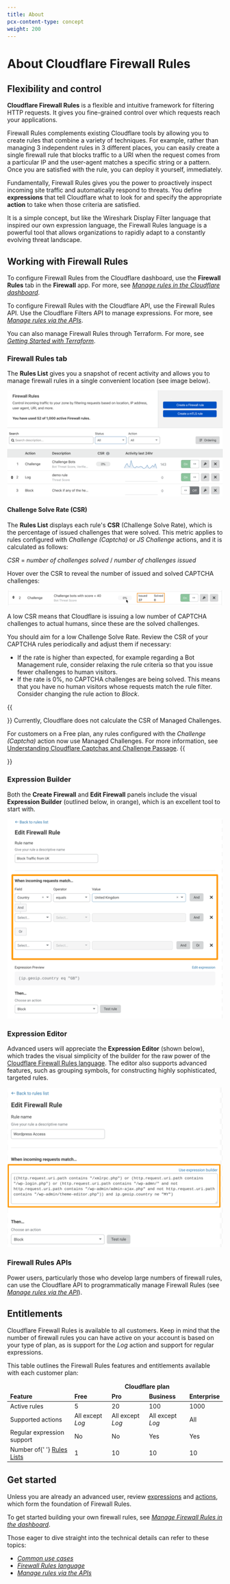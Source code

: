 ```yaml
---
title: About
pcx-content-type: concept
weight: 200
---
```


# About Cloudflare Firewall Rules

## Flexibility and control

**Cloudflare Firewall Rules** is a flexible and intuitive framework for filtering HTTP requests. It gives you fine-grained control over which requests reach your applications.

Firewall Rules complements existing Cloudflare tools by allowing you to create rules that combine a variety of techniques. For example, rather than managing 3 independent rules in 3 different places, you can easily create a single firewall rule that blocks traffic to a URI when the request comes from a particular IP and the user-agent matches a specific string or a pattern. Once you are satisfied with the rule, you can deploy it yourself, immediately.

Fundamentally, Firewall Rules gives you the power to proactively inspect incoming site traffic and automatically respond to threats. You define **expressions** that tell Cloudflare what to look for and specify the appropriate **action** to take when those criteria are satisfied.

It is a simple concept, but like the Wireshark Display Filter language that inspired our own expression language, the Firewall Rules language is a powerful tool that allows organizations to rapidly adapt to a constantly evolving threat landscape.

## Working with Firewall Rules

To configure Firewall Rules from the Cloudflare dashboard, use the **Firewall Rules** tab in the **Firewall** app. For more, see [_Manage rules in the Cloudflare dashboard_](/cf-dashboard).

To configure Firewall Rules with the Cloudflare API, use the Firewall Rules API. Use the Cloudflare Filters API to manage expressions. For more, see [_Manage rules via the APIs_](/api).

You can also manage Firewall Rules through Terraform. For more, see [_Getting Started with Terraform_](https://blog.cloudflare.com/getting-started-with-terraform-and-cloudflare-part-1/).

### Firewall Rules tab

The **Rules List** gives you a snapshot of recent activity and allows you to manage firewall rules in a single convenient location (see image below).

![Firewall Rules tab](../images/cf-firewall-rules-panel.png)

#### Challenge Solve Rate (CSR)

The **Rules List** displays each rule's **CSR** (Challenge Solve Rate), which is the percentage of issued challenges that were solved. This metric applies to rules configured with _Challenge (Captcha)_ or _JS Challenge_ actions, and it is calculated as follows:

<p>
  <var>CSR</var> = <var>number of challenges solved</var> / <var>number of challenges issued</var>
</p>

Hover over the CSR to reveal the number of issued and solved CAPTCHA challenges:

![Revealing the number of issued vs. solved CAPTCHA challenges](../images/firewall-rules-csr-hover.png)

A low CSR means that Cloudflare is issuing a low number of CAPTCHA challenges to actual humans, since these are the solved challenges.

You should aim for a low Challenge Solve Rate. Review the CSR of your CAPTCHA rules periodically and adjust them if necessary:

- If the rate is higher than expected, for example regarding a Bot Management rule, consider relaxing the rule criteria so that you issue fewer challenges to human visitors.
- If the rate is 0%, no CAPTCHA challenges are being solved. This means that you have no human visitors whose requests match the rule filter. Consider changing the rule action to _Block_.

{{<Aside type="warning" header="Important">}}
Currently, Cloudflare does not calculate the CSR of Managed Challenges.

For customers on a Free plan, any rules configured with the _Challenge (Captcha)_ action now use Managed Challenges. For more information, see [Understanding Cloudflare Captchas and Challenge Passage](https://support.cloudflare.com/hc/articles/200170136#managed-challenge).
{{</Aside>}}

### Expression Builder

Both the **Create Firewall** and **Edit Firewall** panels include the visual **Expression Builder** (outlined below, in orange), which is an excellent tool to start with.

![Expression Builder](../images/firewall-rules-intro-exp-builder.png)

### Expression Editor

Advanced users will appreciate the **Expression Editor** (shown below), which trades the visual simplicity of the builder for the raw power of the [Cloudflare Firewall Rules language](https://developers.cloudflare.com/firewall/cf-firewall-language). The editor also supports advanced features, such as grouping symbols, for constructing highly sophisticated, targeted rules.

![Expression Editor](../images/firewall-rules-intro-exp-editor.png)

### Firewall Rules APIs

Power users, particularly those who develop large numbers of firewall rules, can use the Cloudflare API to programmatically manage Firewall Rules (see [_Manage rules via the API_](https://developers.cloudflare.com/firewall/api)).

## Entitlements

Cloudflare Firewall Rules is available to all customers. Keep in mind that the number of firewall rules you can have active on your account is based on your type of plan, as is support for the _Log_ action and support for regular expressions.

This table outlines the Firewall Rules features and entitlements available with each customer plan:

<TableWrap>
  <table>
    <thead>
      <tr>
        <td></td>
        <td colspan="4" style="text-align:center">
          <strong>Cloudflare plan</strong>
        </td>
      </tr>
      <tr>
        <td>
          <strong>Feature</strong>
        </td>
        <td>
          <strong>Free</strong>
        </td>
        <td>
          <strong>Pro</strong>
        </td>
        <td>
          <strong>Business</strong>
        </td>
        <td>
          <strong>Enterprise</strong>
        </td>
      </tr>
    </thead>
    <tbody>
      <tr>
        <td>Active rules</td>
        <td>5</td>
        <td>20</td>
        <td>100</td>
        <td>1000</td>
      </tr>
      <tr>
        <td>Supported actions</td>
        <td>
          All except <em>Log</em>
        </td>
        <td>
          All except <em>Log</em>
        </td>
        <td>
          All except <em>Log</em>
        </td>
        <td>All</td>
      </tr>
      <tr>
        <td>Regular expression support</td>
        <td>No</td>
        <td>No</td>
        <td>Yes</td>
        <td>Yes</td>
      </tr>
      <tr>
        <td>
          Number of{' '}
          <a href="https://developers.cloudflare.com/firewall/cf-firewall-rules/rules-lists">
            Rules Lists
          </a>
        </td>
        <td>1</td>
        <td>10</td>
        <td>10</td>
        <td>10</td>
      </tr>
    </tbody>
  </table>
</TableWrap>

## Get started

Unless you are already an advanced user, review [expressions](/cf-firewall-rules/fields-and-expressions/) and [actions](/cf-firewall-rules/actions/), which form the foundation of Firewall Rules.

To get started building your own firewall rules, see [_Manage Firewall Rules in the dashboard_](/cf-dashboard/create-edit-delete-rules/).

Those eager to dive straight into the technical details can refer to these topics:

- [_Common use cases_](https://developers.cloudflare.com/firewall/recipes)
- [_Firewall Rules language_](https://developers.cloudflare.com/firewall/cf-firewall-language)
- [_Manage rules via the APIs_](https://developers.cloudflare.com/firewall/api/)
